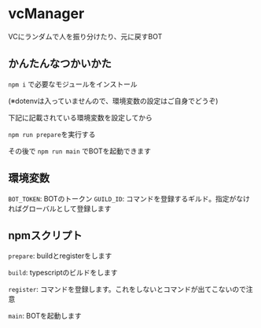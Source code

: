 # vcManager

VCにランダムで人を振り分けたり、元に戻すBOT

## かんたんなつかいかた

`npm i` で必要なモジュールをインストール

(※dotenvは入っていませんので、環境変数の設定はご自身でどうぞ)

下記に記載されている環境変数を設定してから

`npm run prepare`を実行する

その後で
`npm run main` でBOTを起動できます

## 環境変数

`BOT_TOKEN`: BOTのトークン
`GUILD_ID`: コマンドを登録するギルド。指定がなければグローバルとして登録します

## npmスクリプト
`prepare`: buildとregisterをします

`build`: typescriptのビルドをします

`register`: コマンドを登録します。これをしないとコマンドが出てこないので注意

`main`: BOTを起動します